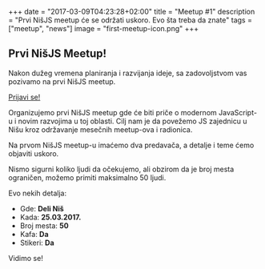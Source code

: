 +++
date = "2017-03-09T04:23:28+02:00"
title = "Meetup #1"
description = "Prvi NišJS meetup će se održati uskoro. Evo šta treba da znate"
tags = ["meetup", "news"]
image = "first-meetup-icon.png"
+++

## Prvi NišJS Meetup!

Nakon dužeg vremena planiranja i razvijanja ideje, sa zadovoljstvom vas pozivamo na prvi NišJS meetup.

<a target="_blank" href="http://meetu.ps/e/CzJ40/vfVGq/f" class="button">Prijavi se!</a>

Organizujemo prvi NišJS meetup gde će biti priče o modernom JavaScript-u i novim razvojima u toj oblasti. Cilj nam je da povežemo JS zajednicu u Nišu kroz održavanje mesečnih meetup-ova i radionica.

Na prvom NišJS meetup-u imaćemo dva predavača, a detalje i teme ćemo objaviti uskoro.

Nismo sigurni koliko ljudi da očekujemo, ali obzirom da je broj mesta ograničen, možemo primiti maksimalno 50 ljudi.

Evo nekih detalja:

- Gde: **Deli Niš**
- Kada: **25.03.2017.**
- Broj mesta: **50**
- Kafa: **Da**
- Stikeri: **Da**

Vidimo se!